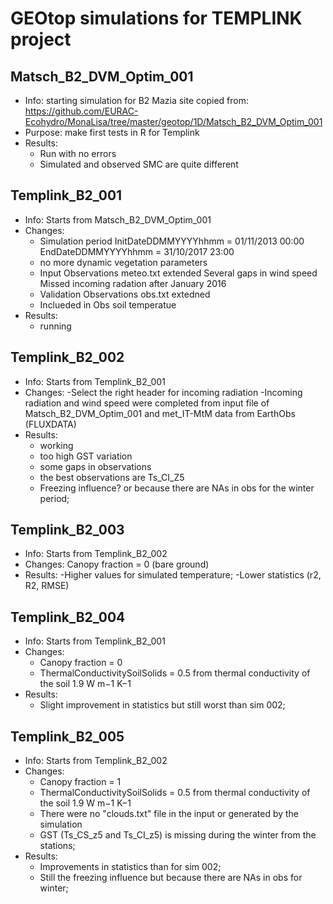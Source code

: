 
# GEOtop simulations for TEMPLINK project

## Matsch_B2_DVM_Optim_001
- Info: starting simulation for B2 Mazia site copied from: 
https://github.com/EURAC-Ecohydro/MonaLisa/tree/master/geotop/1D/Matsch_B2_DVM_Optim_001
- Purpose: make first tests in R for Templink
- Results: 
	- Run with no errors
	- Simulated and observed SMC are quite different
	
## Templink_B2_001
- Info:  Starts from Matsch_B2_DVM_Optim_001
- Changes: 
	- Simulation period
		InitDateDDMMYYYYhhmm	=	01/11/2013 00:00
		EndDateDDMMYYYYhhmm	=	    31/10/2017 23:00
	- no more dynamic vegetation parameters
	- Input Observations meteo.txt extended 
		Several gaps in wind speed
		Missed incoming radation after January 2016
	- Validation Observations obs.txt extedned 
	- Inclueded in Obs soil temperatue
- Results: 
	- running

## Templink_B2_002
- Info:  Starts from Templink_B2_001
- Changes:
	-Select the right header for incoming radiation
	-Incoming radiation and wind speed were completed from input file of Matsch_B2_DVM_Optim_001 and met_IT-MtM data from EarthObs (FLUXDATA) 
- Results:	
	- working
	- too high GST variation
	- some gaps in observations 
	- the best observations are Ts_CI_Z5
	- Freezing influence? or because there are NAs in obs for the winter period;
	
## Templink_B2_003
- Info:  Starts from Templink_B2_002
- Changes:
	Canopy fraction = 0 (bare ground)
- Results:
	-Higher values for simulated temperature;
	-Lower statistics (r2, R2, RMSE)

## Templink_B2_004
- Info:  Starts from Templink_B2_001
- Changes:
	- Canopy fraction = 0 
	- ThermalConductivitySoilSolids =  0.5    from  thermal conductivity of the soil     1.9   W m−1 K−1
- Results:
	- Slight improvement in statistics but still worst than sim 002;

## Templink_B2_005
- Info:  Starts from Templink_B2_002
- Changes:
	- Canopy fraction = 1
	- ThermalConductivitySoilSolids =  0.5    from  thermal conductivity of the soil     1.9   W m−1 K−1
	- There were no "clouds.txt" file in the input or generated by the simulation
	- GST (Ts_CS_z5 and Ts_CI_z5) is missing during the winter from the stations;
- Results:
	- Improvements in statistics than for sim 002;
	- Still the freezing influence but because there are NAs in obs for winter;
